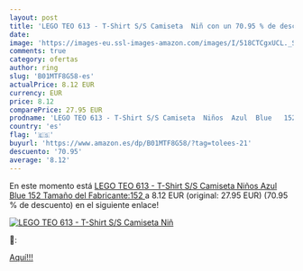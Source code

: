 ```yaml
---
layout: post
title: 'LEGO TEO 613 - T-Shirt S/S Camiseta  Niñ con un 70.95 % de descuento'
date: 
image: 'https://images-eu.ssl-images-amazon.com/images/I/518CTCgxUCL._SL200_.jpg'
comments: true
category: ofertas
author: ring
slug: 'B01MTF8G58-es'
actualPrice: 8.12 EUR
currency: EUR
price: 8.12
comparePrice: 27.95 EUR
prodname: 'LEGO TEO 613 - T-Shirt S/S Camiseta  Niños  Azul  Blue   152  Tamaño del Fabricante:152 '
country: 'es'
flag: '🇪🇸'
buyurl: 'https://www.amazon.es/dp/B01MTF8G58/?tag=tolees-21'
descuento: '70.95'
average: '8.12'
---
```


En este momento está [LEGO TEO 613 - T-Shirt S/S Camiseta  Niños  Azul  Blue   152  Tamaño del Fabricante:152 ](https://www.amazon.es/dp/B01MTF8G58/?tag=tolees-21) a 8.12 EUR (original: 27.95 EUR) (70.95 %  de descuento) en el siguiente enlace!

[![LEGO TEO 613 - T-Shirt S/S Camiseta  Niñ](https://images-eu.ssl-images-amazon.com/images/I/518CTCgxUCL._SL200_.jpg)](https://www.amazon.es/dp/B01MTF8G58/?tag=tolees-21)

🔎:


[Aquí!!!](https://www.amazon.es/dp/B01MTF8G58/?tag=tolees-21)
